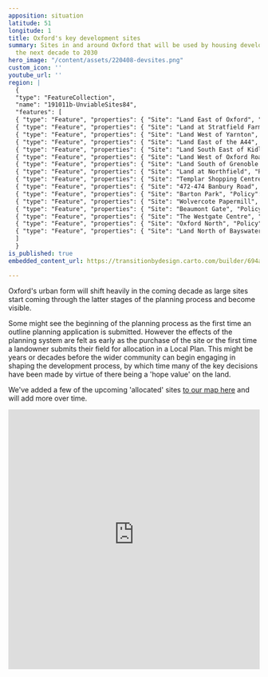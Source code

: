 ```yaml
---
apposition: situation
latitude: 51
longitude: 1
title: Oxford's key development sites
summary: Sites in and around Oxford that will be used by housing developers across
  the next decade to 2030
hero_image: "/content/assets/220408-devsites.png"
custom_icon: ''
youtube_url: ''
region: |
  {
  "type": "FeatureCollection",
  "name": "191011b-UnviableSites84",
  "features": [
  { "type": "Feature", "properties": { "Site": "Land East of Oxford", "Policy": "PR6a", "Homes": 650, "Use": "Built up", "Affordable": 325, "Density": 40, "id": "s01", "Area": 48.0, "Plan_Ref": null, "Aff_Deliv": 0, "Inter": 0, "Social": 0, "Story": null, "PlanURL": null, "Status": "Allocation Pending", "Contrib": null, "App_Date": null, "App_Sub": null, "Comp_date": null, "CIL": null, "Meet_Date": null, "Aff_Lost": null, "Soc_Lost": null, "Contr_Loss": null, "Tot_AffLos": null, "Contact": "https:\/\/unviable.weebly.com\/sign-up.html" }, "geometry": { "type": "MultiPolygon", "coordinates": [ [ [ [ -1.271259011814022, 51.794796878471956 ], [ -1.2712590118131, 51.795667704873452 ], [ -1.271785086994764, 51.797150941896604 ], [ -1.271994804287635, 51.797562512224026 ], [ -1.272240087028202, 51.798064568696645 ], [ -1.272256520186021, 51.798130144093861 ], [ -1.272301425620895, 51.798190824608866 ], [ -1.272396260245348, 51.798344261201684 ], [ -1.272408529223519, 51.798473989811121 ], [ -1.27245774747103, 51.798578501933576 ], [ -1.272572217526069, 51.798827546068999 ], [ -1.272664914616333, 51.799023857097019 ], [ -1.272849606865355, 51.799334025525106 ], [ -1.273005992433612, 51.799610032073844 ], [ -1.273177820225464, 51.799944936069274 ], [ -1.273296401405794, 51.800146171800776 ], [ -1.273424744212714, 51.80047190548909 ], [ -1.273532509073314, 51.800711969948331 ], [ -1.273186366258398, 51.800944746607357 ], [ -1.27282227667781, 51.801198552852753 ], [ -1.272670021034868, 51.801460544897736 ], [ -1.272597203118603, 51.80164475714281 ], [ -1.272444947475622, 51.801935401598868 ], [ -1.272299311643385, 51.802037740750002 ], [ -1.270674178188597, 51.801898862171626 ], [ -1.269866298193399, 51.800911928488041 ], [ -1.269285943584197, 51.800569351414573 ], [ -1.269015551096146, 51.800100342866656 ], [ -1.26906501313782, 51.799076663786543 ], [ -1.268273620489105, 51.798440421252394 ], [ -1.267610829145876, 51.797840876802468 ], [ -1.267544879758828, 51.797481962024641 ], [ -1.267254702454462, 51.797082258114344 ], [ -1.266516069315998, 51.796168635871844 ], [ -1.265236651199672, 51.796001408367935 ], [ -1.26499263846662, 51.795511958451314 ], [ -1.26470246116249, 51.794908296237708 ], [ -1.263967455047996, 51.793193939757664 ], [ -1.266133646979304, 51.792897270225097 ], [ -1.266520466965943, 51.793854261711147 ], [ -1.267711872528151, 51.793729853966312 ], [ -1.268098692514628, 51.79484951131429 ], [ -1.268686658895036, 51.795662920158897 ], [ -1.269785227660553, 51.795203585202927 ], [ -1.270311302843922, 51.795060042069686 ], [ -1.27093021482449, 51.794820802498791 ], [ -1.271259011814022, 51.794796878471956 ] ] ] ] } },
  { "type": "Feature", "properties": { "Site": "Land at Stratfield Farm", "Policy": "PR7b", "Homes": 100, "Use": "Built up", "Affordable": 50, "Density": 25, "id": "s02", "Area": 10.5, "Plan_Ref": null, "Aff_Deliv": 0, "Inter": 0, "Social": 0, "Story": null, "PlanURL": null, "Status": "Allocation Pending", "Contrib": null, "App_Date": null, "App_Sub": null, "Comp_date": null, "CIL": null, "Meet_Date": null, "Aff_Lost": null, "Soc_Lost": null, "Contr_Loss": null, "Tot_AffLos": null, "Contact": "https:\/\/unviable.weebly.com\/sign-up.html" }, "geometry": { "type": "MultiPolygon", "coordinates": [ [ [ [ -1.282505035815594, 51.808946872625903 ], [ -1.282381949917763, 51.808926709961064 ], [ -1.282360416926302, 51.808960106615416 ], [ -1.282351345828999, 51.80897416738901 ], [ -1.28200316688556, 51.808936312031761 ], [ -1.281946672917488, 51.808927065978558 ], [ -1.281927876419445, 51.808924226928426 ], [ -1.281884401602338, 51.808919016419679 ], [ -1.28158437099298, 51.808882577615655 ], [ -1.281560787742203, 51.808877929026494 ], [ -1.281462786824579, 51.808856488996724 ], [ -1.28140491290421, 51.808846470006024 ], [ -1.281364786111712, 51.808825005767908 ], [ -1.28131849804711, 51.808789657499936 ], [ -1.281285252189359, 51.808764189251406 ], [ -1.281249882464249, 51.808717219159924 ], [ -1.281226374394114, 51.808685957147553 ], [ -1.281192070943574, 51.808640351216894 ], [ -1.281185678888459, 51.808631860475494 ], [ -1.281184260020521, 51.808629873751983 ], [ -1.281177727225277, 51.808621112415572 ], [ -1.281063335263146, 51.808590652670084 ], [ -1.281050048105158, 51.808587064917688 ], [ -1.281035296332958, 51.808584367328208 ], [ -1.280890663609876, 51.808558397993146 ], [ -1.280835683166509, 51.808549790036579 ], [ -1.28083481440703, 51.80854969481409 ], [ -1.280713915586202, 51.808527107164892 ], [ -1.28071290322641, 51.808526921152037 ], [ -1.280665082333617, 51.808515030163491 ], [ -1.280650308789211, 51.80853193310864 ], [ -1.280592888642599, 51.808521691712087 ], [ -1.280592309947239, 51.808521598261734 ], [ -1.280500614161781, 51.808495952158694 ], [ -1.2804079075548, 51.808470030066132 ], [ -1.280402709324137, 51.808468559684428 ], [ -1.280078614295229, 51.808399682587407 ], [ -1.280023302616045, 51.808393679657698 ], [ -1.279488575477534, 51.808335649702606 ], [ -1.279491122377795, 51.808321459276677 ], [ -1.279379188377243, 51.808309804455249 ], [ -1.279384049788323, 51.808286906788723 ], [ -1.279384613864764, 51.808278818204421 ], [ -1.278750738777606, 51.808162454288336 ], [ -1.278824661198437, 51.808011046861616 ], [ -1.278844160475606, 51.807970706196151 ], [ -1.278878291748751, 51.807922363180502 ], [ -1.278936201263853, 51.8078382012798 ], [ -1.278958457550571, 51.807806868649543 ], [ -1.278970361016424, 51.807788060180215 ], [ -1.278977899260996, 51.807770124070586 ], [ -1.279009834333577, 51.807768521567091 ], [ -1.279003666704305, 51.807755086944148 ], [ -1.278993720951431, 51.807732997655222 ], [ -1.278921563574879, 51.80757377156467 ], [ -1.278862672183556, 51.807437644107672 ], [ -1.279272521722098, 51.807403741612312 ], [ -1.279411505456836, 51.807392544875121 ], [ -1.279509773865204, 51.807387841984692 ], [ -1.279555914215909, 51.807386775891487 ], [ -1.279654141053205, 51.807384680061283 ], [ -1.279752324910798, 51.807385281232655 ], [ -1.279785371210026, 51.807386742315877 ], [ -1.279908630575499, 51.807388395987381 ], [ -1.280047771428637, 51.807394642303407 ], [ -1.280231828034959, 51.807403860623502 ], [ -1.280398538606959, 51.807409376088444 ], [ -1.280537708214476, 51.80741382376911 ], [ -1.282237415454519, 51.807489482368375 ], [ -1.282065615889653, 51.807977826486486 ], [ -1.282794026860556, 51.808075373202612 ], [ -1.282576393881431, 51.808572841926321 ], [ -1.285435299826994, 51.808933707195706 ], [ -1.284692414972069, 51.809294394216792 ], [ -1.284613431124253, 51.80929013765455 ], [ -1.284558929598018, 51.809287828161757 ], [ -1.284530852744497, 51.809283881124855 ], [ -1.284453306588749, 51.809271271427903 ], [ -1.284314960062484, 51.809251098889419 ], [ -1.284278767044868, 51.809246742770362 ], [ -1.28422664449957, 51.809240761224778 ], [ -1.284181047071614, 51.809234909271261 ], [ -1.284157470607503, 51.809230719794165 ], [ -1.284058663049837, 51.809214294088036 ], [ -1.283983140501369, 51.809202145953002 ], [ -1.283769136903728, 51.809169194387856 ], [ -1.283244364865572, 51.8090679048072 ], [ -1.283142209014835, 51.809061438107655 ], [ -1.283017447959912, 51.809053574789566 ], [ -1.282920417701246, 51.809025740193114 ], [ -1.282812472535137, 51.80900934765031 ], [ -1.282704730492528, 51.808998440849784 ], [ -1.282603664305374, 51.808987304926468 ], [ -1.282485080564395, 51.80897408402123 ], [ -1.282505035815594, 51.808946872625903 ] ] ] ] } },
  { "type": "Feature", "properties": { "Site": "Land West of Yarnton", "Policy": "PR9", "Homes": 530, "Use": "Built up", "Affordable": 265, "Density": 35, "id": "s03", "Area": 99.0, "Plan_Ref": null, "Aff_Deliv": 0, "Inter": 0, "Social": 0, "Story": null, "PlanURL": null, "Status": "Allocation Pending", "Contrib": null, "App_Date": null, "App_Sub": null, "Comp_date": null, "CIL": null, "Meet_Date": null, "Aff_Lost": null, "Soc_Lost": null, "Contr_Loss": null, "Tot_AffLos": null, "Contact": "https:\/\/unviable.weebly.com\/sign-up.html" }, "geometry": { "type": "MultiPolygon", "coordinates": [ [ [ [ -1.314130949554368, 51.811777911068532 ], [ -1.313644349309525, 51.810646595843245 ], [ -1.314637583616738, 51.810559508748298 ], [ -1.314855344074326, 51.811020366721017 ], [ -1.315181984760573, 51.811826425328896 ], [ -1.316125613412304, 51.811726316050311 ], [ -1.316298705057909, 51.812264832309033 ], [ -1.316399209884345, 51.812596223731447 ], [ -1.316577885131379, 51.813176152857118 ], [ -1.316734225972801, 51.8134384992957 ], [ -1.317169746888411, 51.813928668812132 ], [ -1.31769460542765, 51.814619039369944 ], [ -1.318174795155211, 51.81509538888843 ], [ -1.317627602209136, 51.81524726738634 ], [ -1.31830880159017, 51.815827162397191 ], [ -1.318833660129785, 51.816144720788493 ], [ -1.319849875600391, 51.816517503870536 ], [ -1.320620412605569, 51.816807444135542 ], [ -1.321136895743052, 51.817038704676143 ], [ -1.321631044474503, 51.817359706145943 ], [ -1.321089435129761, 51.817635834612815 ], [ -1.319883377207486, 51.818270923665033 ], [ -1.319179843419496, 51.818609173963345 ], [ -1.318386972007744, 51.818906003765811 ], [ -1.318151480297034, 51.818949767039179 ], [ -1.318012769487336, 51.818643175025478 ], [ -1.317884682095079, 51.818382589055759 ], [ -1.317824082328388, 51.818264453997372 ], [ -1.317761427554706, 51.818147925390278 ], [ -1.317715423623151, 51.818062422771625 ], [ -1.31761392398537, 51.817866726745599 ], [ -1.317535894120269, 51.817730867827315 ], [ -1.317455778413644, 51.817589062610594 ], [ -1.317283737182823, 51.817319049979432 ], [ -1.317120612323034, 51.817073544692292 ], [ -1.316947172011735, 51.816838768626972 ], [ -1.316802659477957, 51.816648216793915 ], [ -1.31663482451327, 51.816436310253884 ], [ -1.316450637707818, 51.816221790945477 ], [ -1.316260758228392, 51.816019286363563 ], [ -1.316068033746491, 51.815813168474946 ], [ -1.315944460675904, 51.815685926907136 ], [ -1.315891960766899, 51.815637986652249 ], [ -1.315765978574806, 51.815517582121949 ], [ -1.315583223887838, 51.815352700760741 ], [ -1.31544614702142, 51.815236996633821 ], [ -1.315285542189064, 51.815103982359339 ], [ -1.315052813705197, 51.81492487305011 ], [ -1.314996205840361, 51.814879138268964 ], [ -1.314558662743878, 51.8145459860743 ], [ -1.314280607577186, 51.814342964446681 ], [ -1.314537955686722, 51.814189636857314 ], [ -1.314558508220515, 51.814173572566588 ], [ -1.314563009723098, 51.814163708549572 ], [ -1.314570412236935, 51.814153861433766 ], [ -1.31457490010051, 51.814144896449854 ], [ -1.314576582390416, 51.814129621329222 ], [ -1.314698702748276, 51.813824993944046 ], [ -1.314682703668273, 51.813827777910554 ], [ -1.31462166012839, 51.813835514327089 ], [ -1.314614380379338, 51.813837270143949 ], [ -1.314589667403292, 51.813840722623482 ], [ -1.314566432188956, 51.813842385481294 ], [ -1.314429867313506, 51.813855975570974 ], [ -1.314290374082707, 51.813871346660726 ], [ -1.314185801845236, 51.813879728251656 ], [ -1.314069489143129, 51.81389703243056 ], [ -1.314061045398397, 51.813879900051525 ], [ -1.314031158038771, 51.813841963042279 ], [ -1.314012615428846, 51.813821175323696 ], [ -1.313989871858356, 51.813800003461196 ], [ -1.313977739153379, 51.813786985485798 ], [ -1.313918410811314, 51.81371039472765 ], [ -1.3138608860394, 51.813629678536302 ], [ -1.313822927405556, 51.813569216569931 ], [ -1.313778999681642, 51.813500627755431 ], [ -1.313700668317695, 51.813357211840689 ], [ -1.313660323516946, 51.813253308730246 ], [ -1.313622862154092, 51.813112378960888 ], [ -1.313598580771768, 51.813001466544932 ], [ -1.313592340058523, 51.812973018155169 ], [ -1.313570648324214, 51.812796665392618 ], [ -1.313563640515771, 51.812742318061701 ], [ -1.313551036860519, 51.812626618551654 ], [ -1.313534605484837, 51.812495521865316 ], [ -1.31351024923053, 51.812380023503366 ], [ -1.313489121387869, 51.812319389888202 ], [ -1.313483954097903, 51.812306232680136 ], [ -1.313475125661736, 51.812266710085545 ], [ -1.313459959824308, 51.812233767982207 ], [ -1.31342788688589, 51.812164106322214 ], [ -1.313419996012033, 51.812162181124776 ], [ -1.313371480997481, 51.812051936415493 ], [ -1.313373957669257, 51.812051231579495 ], [ -1.313257345632943, 51.811811656496431 ], [ -1.31349708293124, 51.811776102115886 ], [ -1.313521358363467, 51.811772737225262 ], [ -1.313571622426498, 51.811767815651869 ], [ -1.31362908538397, 51.811766442599229 ], [ -1.313719633150697, 51.811764273495541 ], [ -1.31385764309271, 51.811769753872063 ], [ -1.314130949554368, 51.811777911068532 ] ] ] ] } },
  { "type": "Feature", "properties": { "Site": "Land East of the A44", "Policy": "PR8", "Homes": 1950, "Use": "Built up", "Affordable": 975, "Density": 45, "id": "s04", "Area": 190.0, "Plan_Ref": null, "Aff_Deliv": 0, "Inter": 0, "Social": 0, "Story": null, "PlanURL": null, "Status": "Allocation Pending", "Contrib": null, "App_Date": null, "App_Sub": null, "Comp_date": null, "CIL": null, "Meet_Date": null, "Aff_Lost": null, "Soc_Lost": null, "Contr_Loss": null, "Tot_AffLos": null, "Contact": "https:\/\/unviable.weebly.com\/sign-up.html" }, "geometry": { "type": "MultiPolygon", "coordinates": [ [ [ [ -1.314950471541852, 51.817349565146557 ], [ -1.314809809460509, 51.817374646132947 ], [ -1.3146560657088, 51.817400112631312 ], [ -1.314507121077632, 51.817424797689306 ], [ -1.314417457145677, 51.817427251297588 ], [ -1.313746063921705, 51.817435241297858 ], [ -1.313541037178527, 51.81743768662556 ], [ -1.313540703537807, 51.817437684678843 ], [ -1.313535400585915, 51.817420049113466 ], [ -1.313529335665398, 51.817420103637701 ], [ -1.312907951862354, 51.817421250671373 ], [ -1.312618496453587, 51.817424361150294 ], [ -1.31232294515728, 51.817426698014089 ], [ -1.312255116236339, 51.817429052819314 ], [ -1.312243480095565, 51.817411973587575 ], [ -1.312260605604412, 51.817440126010951 ], [ -1.312308259954822, 51.817530855296837 ], [ -1.312337303993671, 51.817586140662705 ], [ -1.312406723779719, 51.817733821035731 ], [ -1.312384532823442, 51.817685786624637 ], [ -1.313343461122637, 51.817657265812166 ], [ -1.313729337617406, 51.817647271360393 ], [ -1.314241924148494, 51.817641925401148 ], [ -1.314530062229115, 51.817639666396751 ], [ -1.314822145802769, 51.817616390431454 ], [ -1.315486530078569, 51.817550261846733 ], [ -1.315652685322631, 51.817529083295092 ], [ -1.315748697603676, 51.817514572603372 ], [ -1.31586907457868, 51.817495779879138 ], [ -1.316149917721112, 51.817453994460564 ], [ -1.316414995463602, 51.81741477814591 ], [ -1.316575515912339, 51.817389132928177 ], [ -1.31660029232076, 51.817424773807424 ], [ -1.31673204606245, 51.81762451262265 ], [ -1.31684722378341, 51.817807611365446 ], [ -1.316882814618815, 51.817871654997226 ], [ -1.316939175359714, 51.817972502987409 ], [ -1.317035384396846, 51.818143713031894 ], [ -1.317084690980685, 51.818231392957827 ], [ -1.317184711312331, 51.818428879071128 ], [ -1.317317106001478, 51.818692188139444 ], [ -1.31748969754822, 51.819079807711596 ], [ -1.317556749788327, 51.819251027968839 ], [ -1.317632112884652, 51.819448370633864 ], [ -1.317685584635297, 51.819587054094697 ], [ -1.317712848055054, 51.819655095161195 ], [ -1.317735741619511, 51.819724377281403 ], [ -1.313227778487211, 51.820140920371564 ], [ -1.309153934287344, 51.820548484246942 ], [ -1.305598151199702, 51.820825043348371 ], [ -1.302890104476889, 51.821436378496045 ], [ -1.302348495132836, 51.821087045141724 ], [ -1.301642048162252, 51.820694041880351 ], [ -1.300888504726996, 51.820242811685965 ], [ -1.299875930735895, 51.819616904257138 ], [ -1.298109813309222, 51.818845424997605 ], [ -1.297927314509173, 51.818110323979397 ], [ -1.297821347464125, 51.817542613995542 ], [ -1.297774251000118, 51.816851162687449 ], [ -1.297680058071272, 51.816268879671888 ], [ -1.297680058072077, 51.815519179209069 ], [ -1.297615220323801, 51.814772942039134 ], [ -1.297615220323801, 51.814772942039134 ], [ -1.297898446724717, 51.814719954009604 ], [ -1.297886599976, 51.81462425649957 ], [ -1.297845954782085, 51.814625991976051 ], [ -1.297699923839031, 51.814632133423267 ], [ -1.297704354179722, 51.814496393697233 ], [ -1.297710510236141, 51.814286936941016 ], [ -1.2977244076581, 51.814046057404916 ], [ -1.297732612392482, 51.813891458804868 ], [ -1.297737999904527, 51.8137314487007 ], [ -1.297743234860345, 51.813534574012408 ], [ -1.297743421978053, 51.813530933718098 ], [ -1.297747960871277, 51.813445140390897 ], [ -1.297777531423684, 51.812961054135179 ], [ -1.297802455757414, 51.812468548910132 ], [ -1.298232706327316, 51.812455729776815 ], [ -1.298493875619683, 51.812044726948038 ], [ -1.298778787574651, 51.811912618099896 ], [ -1.299087442192456, 51.811861242332114 ], [ -1.299099313524123, 51.811648399241811 ], [ -1.298909372221085, 51.811472252475902 ], [ -1.298363290974446, 51.811376839356896 ], [ -1.297872651112861, 51.811329460057578 ], [ -1.297906241426914, 51.810745146350456 ], [ -1.297930289933426, 51.810326842059851 ], [ -1.297984889229349, 51.809519763134794 ], [ -1.298013072178873, 51.809040613360835 ], [ -1.298026264351496, 51.808816902463555 ], [ -1.298038451087358, 51.808583205384984 ], [ -1.298107207266615, 51.808601597919925 ], [ -1.298407512784622, 51.80868179205256 ], [ -1.298748813458008, 51.80877481739271 ], [ -1.299129754286462, 51.808874551529932 ], [ -1.29937114338545, 51.808938028289369 ], [ -1.299634604749437, 51.808999927638979 ], [ -1.299639086864015, 51.809000853436757 ], [ -1.299848619822713, 51.809051551956038 ], [ -1.299910035033172, 51.809066393195643 ], [ -1.300036449662151, 51.809098794247411 ], [ -1.300265843766873, 51.809159590360707 ], [ -1.300396088573967, 51.809197588315193 ], [ -1.300416309897277, 51.809203103253004 ], [ -1.300663345018417, 51.80926751003738 ], [ -1.301002869452571, 51.809354044623099 ], [ -1.301342409090313, 51.80943967920016 ], [ -1.301747427480033, 51.809540177189412 ], [ -1.301748971833618, 51.809505930100478 ], [ -1.301749055157207, 51.809500535909173 ], [ -1.301752261382235, 51.809480774424117 ], [ -1.301754031139432, 51.809460105298868 ], [ -1.301750180023054, 51.809427714325835 ], [ -1.301748840769849, 51.809420513462349 ], [ -1.301746384461019, 51.809391727224799 ], [ -1.301746467784557, 51.809386333033409 ], [ -1.301748181991433, 51.809369260035425 ], [ -1.301748445848376, 51.809352178429236 ], [ -1.3017373846689, 51.809317047317734 ], [ -1.301726406831994, 51.809276522013491 ], [ -1.301708427273013, 51.809219771089808 ], [ -1.3017014949769, 51.809199050311499 ], [ -1.301686124507751, 51.809161196272107 ], [ -1.301670642955005, 51.809130534485973 ], [ -1.301649457284529, 51.80909354503644 ], [ -1.301636834790144, 51.809065597560384 ], [ -1.301635582264073, 51.809062173490403 ], [ -1.301625718207643, 51.809034062565047 ], [ -1.301621825548002, 51.809004368681691 ], [ -1.301619438788083, 51.808971087280234 ], [ -1.30161561558578, 51.808936898236531 ], [ -1.301614234698911, 51.808932394466964 ], [ -1.301605921603506, 51.808907169912594 ], [ -1.301603229282956, 51.80889366721329 ], [ -1.301615498655048, 51.808850582559053 ], [ -1.301652126074211, 51.808733016001838 ], [ -1.301713998122358, 51.808671344373266 ], [ -1.301787403169027, 51.808614236733355 ], [ -1.301819853861238, 51.808588624740402 ], [ -1.301831892313109, 51.808579255483387 ], [ -1.301836443857213, 51.808575686037393 ], [ -1.301883229838401, 51.808542246893332 ], [ -1.301915314001045, 51.808521577828401 ], [ -1.301961726508444, 51.808493531123666 ], [ -1.302010285287299, 51.808467385275016 ], [ -1.302053839356362, 51.808445975021371 ], [ -1.302083774945514, 51.808432935636247 ], [ -1.302113671654927, 51.808422413533442 ], [ -1.302145149821977, 51.808412799918614 ], [ -1.302177627932494, 51.808404181252818 ], [ -1.302233065462419, 51.8083928215922 ], [ -1.302264648373785, 51.808385815998697 ], [ -1.302318834687901, 51.808370942330363 ], [ -1.302372728128296, 51.808356246723228 ], [ -1.302386441575754, 51.808351113180365 ], [ -1.302396356449527, 51.808347755339838 ], [ -1.302447537242391, 51.808330256357912 ], [ -1.302475244454041, 51.808320620295284 ], [ -1.302493336569503, 51.808313714472973 ], [ -1.302511298906527, 51.808305818852446 ], [ -1.30255294359442, 51.808285925588194 ], [ -1.302593020640036, 51.808264224787088 ], [ -1.302616546835743, 51.808252945499191 ], [ -1.302731422045851, 51.808196532655408 ], [ -1.302756372136858, 51.8081869700965 ], [ -1.302776194823241, 51.808180703867563 ], [ -1.302813559055021, 51.808203223345103 ], [ -1.302933117360824, 51.808275771071123 ], [ -1.303030959234943, 51.808336321706797 ], [ -1.303451314213028, 51.808598925132429 ], [ -1.303875039966472, 51.808869009627337 ], [ -1.304041714613343, 51.808971595683957 ], [ -1.304218637617636, 51.809077478924799 ], [ -1.304477196784701, 51.809232216913813 ], [ -1.304776296875135, 51.8094012200946 ], [ -1.305109972815823, 51.809585711680732 ], [ -1.305173201214695, 51.809624297488099 ], [ -1.305176077057022, 51.809625932878681 ], [ -1.30560365302116, 51.809863845508964 ], [ -1.305642482850273, 51.809885563522876 ], [ -1.305795911536888, 51.809972783938235 ], [ -1.305749375433804, 51.809980601351747 ], [ -1.305552670790607, 51.81001945095511 ], [ -1.305744306833647, 51.810121732346396 ], [ -1.30637733644782, 51.810431794482383 ], [ -1.306762221194824, 51.810616852961346 ], [ -1.306820914122821, 51.810604242570882 ], [ -1.307011953158546, 51.810563208591098 ], [ -1.307021628038447, 51.810566052833778 ], [ -1.30704038662018, 51.810572457125737 ], [ -1.307044710223494, 51.810574280820617 ], [ -1.307868114589321, 51.810959704886805 ], [ -1.307779528173985, 51.811041317728346 ], [ -1.308135992557399, 51.81153535570958 ], [ -1.308159713553966, 51.811568231938416 ], [ -1.308461470217144, 51.811986457559179 ], [ -1.307914575034027, 51.812111697945404 ], [ -1.307663609111555, 51.81215260552441 ], [ -1.307414664225714, 51.812193173812069 ], [ -1.307349394059591, 51.812195648729869 ], [ -1.307287954191962, 51.812199018304881 ], [ -1.306982058695255, 51.812227319096046 ], [ -1.306293853839249, 51.812482162872456 ], [ -1.306360046166277, 51.812548179463349 ], [ -1.306411708574064, 51.812599706555055 ], [ -1.306463014003338, 51.812650871873458 ], [ -1.306521263111099, 51.812708965309305 ], [ -1.306613530609904, 51.812800975977289 ], [ -1.306668365490072, 51.812855659556867 ], [ -1.306441604757636, 51.812889001777336 ], [ -1.305397364719393, 51.81302777821103 ], [ -1.305552374334773, 51.813324321850182 ], [ -1.305682311750963, 51.813581695773998 ], [ -1.305902996352021, 51.814013223771099 ], [ -1.305908631288432, 51.814024136288346 ], [ -1.30604111311939, 51.814276669575342 ], [ -1.306042809555528, 51.814279556744751 ], [ -1.306171137043733, 51.814500416576195 ], [ -1.306182980473922, 51.814522694521635 ], [ -1.306313540795849, 51.814768292969312 ], [ -1.306332461744858, 51.814802031367861 ], [ -1.306496489216728, 51.815097817613847 ], [ -1.306535520824396, 51.815181891089019 ], [ -1.306561968180344, 51.815179393497871 ], [ -1.306670855012426, 51.815173741444767 ], [ -1.307372936506041, 51.815129144902585 ], [ -1.307877697148944, 51.815086440499734 ], [ -1.308050627352637, 51.815066778103294 ], [ -1.308123222868214, 51.815062709481715 ], [ -1.308256740789549, 51.815058999036175 ], [ -1.308278498796432, 51.815059126964684 ], [ -1.308332739129691, 51.815060075237973 ], [ -1.308534193404626, 51.815081849116346 ], [ -1.308615234189231, 51.815104173841966 ], [ -1.308627935627259, 51.815110281532377 ], [ -1.308597153484888, 51.815108320391992 ], [ -1.308736380587569, 51.815357320716899 ], [ -1.308807250086049, 51.815483208329496 ], [ -1.3091267358989, 51.816085602465314 ], [ -1.310118058247282, 51.816018888133058 ], [ -1.310057831379225, 51.815908267744554 ], [ -1.309969073796484, 51.815754628265232 ], [ -1.309780133665325, 51.815426152906198 ], [ -1.309760429683751, 51.815396006930563 ], [ -1.309966838555966, 51.815359454979387 ], [ -1.310347964902931, 51.815290659789461 ], [ -1.310336007567308, 51.815218660651553 ], [ -1.310601625625984, 51.815190097118716 ], [ -1.310952407987668, 51.815151332359449 ], [ -1.310711135301459, 51.814848716152376 ], [ -1.310606572014681, 51.814704155476839 ], [ -1.310715758621503, 51.8146872984887 ], [ -1.310879589148941, 51.814662013113313 ], [ -1.31090520258569, 51.814658539713058 ], [ -1.310905667026824, 51.814658524451026 ], [ -1.311266023992089, 51.81514300873976 ], [ -1.31127155110488, 51.815142052071529 ], [ -1.312307755482826, 51.81497089832925 ], [ -1.31232731182832, 51.815001312747818 ], [ -1.312441274991875, 51.815243570475637 ], [ -1.312502360482814, 51.815385807473447 ], [ -1.313952270848655, 51.814881866742944 ], [ -1.314072655371893, 51.814978773760721 ], [ -1.314160274001792, 51.814940622709628 ], [ -1.31439194359718, 51.815112804452333 ], [ -1.314503574108145, 51.815203546039648 ], [ -1.314833386737971, 51.815466479711326 ], [ -1.314221698391425, 51.815691829930138 ], [ -1.314355622821123, 51.815852652569809 ], [ -1.314950471541852, 51.817349565146557 ] ] ] ] } },
  { "type": "Feature", "properties": { "Site": "Land South East of Kidlington", "Policy": "PR7a", "Homes": 230, "Use": "Built up", "Affordable": 115, "Density": 35, "id": "s05", "Area": 32.0, "Plan_Ref": null, "Aff_Deliv": 0, "Inter": 0, "Social": 0, "Story": null, "PlanURL": null, "Status": "Allocation Pending", "Contrib": null, "App_Date": null, "App_Sub": null, "Comp_date": null, "CIL": null, "Meet_Date": null, "Aff_Lost": null, "Soc_Lost": null, "Contr_Loss": null, "Tot_AffLos": null, "Contact": "https:\/\/unviable.weebly.com\/sign-up.html" }, "geometry": { "type": "MultiPolygon", "coordinates": [ [ [ [ -1.271213071596879, 51.812831141272433 ], [ -1.270786802150988, 51.811361862891893 ], [ -1.27203108682533, 51.811343479163753 ], [ -1.273145631473304, 51.811274164341704 ], [ -1.273620467063064, 51.81114368909342 ], [ -1.275330075643307, 51.810944964611636 ], [ -1.275298161583484, 51.811035578664203 ], [ -1.275259984521645, 51.811154925812552 ], [ -1.275218906451222, 51.811274255074096 ], [ -1.275177784910172, 51.811396281397158 ], [ -1.2750621757012, 51.811730939026802 ], [ -1.27500824885936, 51.811882557175124 ], [ -1.27496348652334, 51.812014451243385 ], [ -1.274854036442468, 51.812326668721504 ], [ -1.274807910755325, 51.812453069717044 ], [ -1.274806402616392, 51.812456656880755 ], [ -1.274760432458505, 51.812573348371465 ], [ -1.274718961332057, 51.812689887756065 ], [ -1.274707106345584, 51.812726273785032 ], [ -1.273176838873236, 51.812818843141869 ], [ -1.273092259402348, 51.812840196039211 ], [ -1.273056263185575, 51.812879408807468 ], [ -1.27294149030563, 51.813673948839501 ], [ -1.272937261650889, 51.813703260828355 ], [ -1.272796249656685, 51.813714788068175 ], [ -1.273727321846897, 51.813638720176769 ], [ -1.273836324322347, 51.813625906318421 ], [ -1.274012279721316, 51.81359911970452 ], [ -1.274092286946529, 51.813585227561369 ], [ -1.274134480692932, 51.813577395867576 ], [ -1.274182490763857, 51.813568700927846 ], [ -1.274256782602457, 51.813549378721817 ], [ -1.274275725388844, 51.813544100886901 ], [ -1.274301920542532, 51.813538867785574 ], [ -1.274309201784792, 51.813537114470002 ], [ -1.274338283444189, 51.813532798280804 ], [ -1.274394981839064, 51.813525055960604 ], [ -1.274445849454891, 51.813519075882859 ], [ -1.274347678360458, 51.813851142915738 ], [ -1.274300651246743, 51.813970255296098 ], [ -1.274249673426877, 51.814136636726346 ], [ -1.274178501418093, 51.814322943804854 ], [ -1.274088607689602, 51.814536828055232 ], [ -1.2739986959531, 51.814733718850526 ], [ -1.273900067922487, 51.814940356127842 ], [ -1.273825660634542, 51.815093106026396 ], [ -1.273714207678769, 51.81531234149405 ], [ -1.273631033077084, 51.815464434731233 ], [ -1.273196319867858, 51.81556832201845 ], [ -1.27304022962041, 51.815587057220462 ], [ -1.273031436067324, 51.815588108794593 ], [ -1.272858699887772, 51.815607244400098 ], [ -1.272850794049331, 51.8156081216244 ], [ -1.272673786907546, 51.815627617180141 ], [ -1.272490095546844, 51.815647790427555 ], [ -1.272402319283837, 51.815657407598387 ], [ -1.272310028932414, 51.815668075720282 ], [ -1.27212806486964, 51.815689068289991 ], [ -1.272126902987519, 51.815689151013039 ], [ -1.271743925876077, 51.815733894557688 ], [ -1.27157102444414, 51.815755113197163 ], [ -1.271570951772003, 51.815755121738363 ], [ -1.271511285340697, 51.815763194978061 ], [ -1.271461621537745, 51.815769909528548 ], [ -1.271360666968352, 51.815784371463408 ], [ -1.271358419575694, 51.815778899917774 ], [ -1.271348705152782, 51.815755184042423 ], [ -1.271243468754566, 51.815498104675321 ], [ -1.271243243466363, 51.815495882466209 ], [ -1.271221845957837, 51.815419415071503 ], [ -1.271193200601769, 51.815318320973134 ], [ -1.271141766066198, 51.81531342583714 ], [ -1.271072798353028, 51.815160688485257 ], [ -1.270902215965077, 51.814764020894444 ], [ -1.270902702611267, 51.814763529397183 ], [ -1.270865256844825, 51.814686467954644 ], [ -1.270929833518487, 51.814670684094203 ], [ -1.270964311095188, 51.814663767770057 ], [ -1.27103156346625, 51.814650275195646 ], [ -1.270987589305116, 51.814539960032377 ], [ -1.270949443802125, 51.814444228650828 ], [ -1.27093298046384, 51.814385684152846 ], [ -1.270917503564499, 51.814355917444907 ], [ -1.270899111184796, 51.814327031781161 ], [ -1.27085562660424, 51.814198998038329 ], [ -1.270787782796685, 51.813989353467576 ], [ -1.270787174753713, 51.813987479539406 ], [ -1.270764157347846, 51.813916198882808 ], [ -1.270907436260775, 51.813900902851969 ], [ -1.270910490980858, 51.813900382314159 ], [ -1.27076174145525, 51.813436595913117 ], [ -1.271217946175681, 51.813437444822711 ], [ -1.271221592082672, 51.813373270588642 ], [ -1.271222043088715, 51.813363293204496 ], [ -1.271213071596879, 51.812831141272433 ] ] ] ] } },
  { "type": "Feature", "properties": { "Site": "Land West of Oxford Road", "Policy": "PR6b", "Homes": 530, "Use": "Built up", "Affordable": 265, "Density": 25, "id": "s06", "Area": 32.0, "Plan_Ref": null, "Aff_Deliv": 0, "Inter": 0, "Social": 0, "Story": null, "PlanURL": null, "Status": "Allocation Pending", "Contrib": null, "App_Date": null, "App_Sub": null, "Comp_date": null, "CIL": null, "Meet_Date": null, "Aff_Lost": null, "Soc_Lost": null, "Contr_Loss": null, "Tot_AffLos": null, "Contact": "https:\/\/unviable.weebly.com\/sign-up.html" }, "geometry": { "type": "MultiPolygon", "coordinates": [ [ [ [ -1.280040128384138, 51.795077957220727 ], [ -1.280031588701636, 51.795113420092207 ], [ -1.279940927950741, 51.795115562496498 ], [ -1.279903226328067, 51.795273171771335 ], [ -1.279861019446725, 51.795444150298373 ], [ -1.279861718380588, 51.795446699079825 ], [ -1.279864445200897, 51.795456669003919 ], [ -1.279844376843013, 51.795533150945531 ], [ -1.279822857083502, 51.795609713908462 ], [ -1.279721546147312, 51.795952736255323 ], [ -1.279712316883508, 51.795985947083473 ], [ -1.279655634291441, 51.796176212856274 ], [ -1.279606687755064, 51.796335955986351 ], [ -1.27951653028097, 51.79662491956902 ], [ -1.279461439218981, 51.796806203807165 ], [ -1.279443352373119, 51.796849250642275 ], [ -1.279389134603615, 51.796975694039858 ], [ -1.279287933580012, 51.797229524197149 ], [ -1.279214106017456, 51.797403500567938 ], [ -1.279155193106222, 51.797551493890481 ], [ -1.279078235242656, 51.797739836860281 ], [ -1.279096726541251, 51.797762428115206 ], [ -1.279061654950818, 51.797779296396378 ], [ -1.279045897079411, 51.797812646974101 ], [ -1.279017021090148, 51.797868395073948 ], [ -1.278941228398, 51.79801997119921 ], [ -1.278900547508373, 51.798097585362747 ], [ -1.27878385012817, 51.798322548307716 ], [ -1.27864168420968, 51.798598604620516 ], [ -1.278381522925888, 51.799089725030321 ], [ -1.27823523163122, 51.799351369649152 ], [ -1.278023285675758, 51.799728597211868 ], [ -1.27790206155221, 51.799927726802864 ], [ -1.277841600552394, 51.800026887874644 ], [ -1.277717958524202, 51.800232026508347 ], [ -1.277604839187025, 51.800413852592634 ], [ -1.277545386242698, 51.800504298264897 ], [ -1.277468072635322, 51.800623405938936 ], [ -1.277355023140711, 51.800800736620879 ], [ -1.277301584997016, 51.800877732365471 ], [ -1.277158986570958, 51.801089047746601 ], [ -1.277074406160891, 51.801209009617615 ], [ -1.276986824502679, 51.801335246796604 ], [ -1.276891718738964, 51.80147852087385 ], [ -1.276853182498366, 51.801530432746311 ], [ -1.276715361620534, 51.801714803446501 ], [ -1.2766351800032, 51.801813482976968 ], [ -1.276493085598785, 51.802011044146802 ], [ -1.276365671540923, 51.802179294337151 ], [ -1.276283793911247, 51.80228416709511 ], [ -1.276280978256105, 51.802287926062021 ], [ -1.276149600871432, 51.802431875483649 ], [ -1.276068036677716, 51.802527075523912 ], [ -1.276013028492475, 51.802527959784335 ], [ -1.275641357832661, 51.802152088786173 ], [ -1.275525974761062, 51.802035392185509 ], [ -1.275508578160533, 51.802017797224572 ], [ -1.275407694255598, 51.8019131120883 ], [ -1.275352419384746, 51.801857386009715 ], [ -1.275307276707787, 51.801811028182776 ], [ -1.274937881158051, 51.801431473534336 ], [ -1.274590352321048, 51.801073253709696 ], [ -1.274191180002077, 51.800730835352965 ], [ -1.273989373774625, 51.800508362286131 ], [ -1.273989294999155, 51.800507849303301 ], [ -1.273790579769802, 51.800287175211224 ], [ -1.273557105906244, 51.800029467278627 ], [ -1.273394168198651, 51.799859489863145 ], [ -1.273372620762588, 51.799841302492489 ], [ -1.273361902549897, 51.799824242971297 ], [ -1.273342035497058, 51.799797146733553 ], [ -1.273325082980006, 51.799769169379879 ], [ -1.273309580515086, 51.799741200981643 ], [ -1.273298312574434, 51.799720451678098 ], [ -1.273284374833311, 51.799694381088692 ], [ -1.27325606872518, 51.799641967508805 ], [ -1.273235462779881, 51.799597693549906 ], [ -1.273219774461006, 51.799563250347255 ], [ -1.273183861862452, 51.799487862264726 ], [ -1.273010842062461, 51.799118964251313 ], [ -1.272809843301666, 51.798695586308291 ], [ -1.272709780203138, 51.798497431606179 ], [ -1.272643154531831, 51.798363222266921 ], [ -1.272628354566615, 51.798366202964942 ], [ -1.271622622600826, 51.796318421316265 ], [ -1.271514313005215, 51.795428468526346 ], [ -1.273432940144468, 51.795093535508173 ], [ -1.276496554447343, 51.794682042966194 ], [ -1.277007156831155, 51.794605485799835 ], [ -1.277254721622604, 51.795208369966083 ], [ -1.277258571663763, 51.795220695808098 ], [ -1.277330925855827, 51.795208906984328 ], [ -1.277525649681267, 51.795177177467885 ], [ -1.277576517766315, 51.795169847393062 ], [ -1.277650619906043, 51.795160412185339 ], [ -1.277674593276538, 51.795157412492173 ], [ -1.277744345719935, 51.795147950514647 ], [ -1.277832293476495, 51.795134104618775 ], [ -1.277890439597295, 51.795125020856268 ], [ -1.27796238830296, 51.795114223556006 ], [ -1.27804231851254, 51.795103025641161 ], [ -1.278085197721021, 51.795096545430617 ], [ -1.278360589077391, 51.795058224541762 ], [ -1.27838528728925, 51.795055229150762 ], [ -1.278409282072921, 51.795050880763078 ], [ -1.278487833893613, 51.795035178502033 ], [ -1.278530016718017, 51.795026895622954 ], [ -1.278571467415882, 51.795019057797106 ], [ -1.278650665199977, 51.795008304535997 ], [ -1.278674645594816, 51.795004855123388 ], [ -1.278704432679056, 51.795000991754392 ], [ -1.278732726864282, 51.794999816576315 ], [ -1.278784936914605, 51.794999237589685 ], [ -1.278829179786666, 51.794998160174714 ], [ -1.278889364179161, 51.794997630032199 ], [ -1.278945931035068, 51.794996628124586 ], [ -1.278999555129751, 51.794998305504677 ], [ -1.279040869571529, 51.794999008295108 ], [ -1.279269907796613, 51.795003109245329 ], [ -1.279308300996035, 51.795005142718836 ], [ -1.279327702185994, 51.795006969910105 ], [ -1.279333638104026, 51.79500754574839 ], [ -1.279429983596838, 51.795012631577237 ], [ -1.279463316549535, 51.795013734883923 ], [ -1.279519108347521, 51.795015874864248 ], [ -1.279569107784506, 51.795017529782918 ], [ -1.279627074415403, 51.795019683032152 ], [ -1.279645183618912, 51.795020693052855 ], [ -1.279662553563043, 51.795022597661173 ], [ -1.279753099598985, 51.795027647709468 ], [ -1.279779908101776, 51.795028710976126 ], [ -1.279821926053192, 51.795030766475747 ], [ -1.279962303710054, 51.795038908713394 ], [ -1.279957046332615, 51.795059466321604 ], [ -1.280040128384138, 51.795077957220727 ] ] ] ] } },
  { "type": "Feature", "properties": { "Site": "Land South of Grenoble Road", "Policy": "STRAT11", "Homes": 3000, "Use": "Outline", "Affordable": 1500, "Density": 70, "id": "s07", "Area": 153.0, "Plan_Ref": null, "Aff_Deliv": 0, "Inter": 0, "Social": 0, "Story": null, "PlanURL": null, "Status": "Allocation Pending", "Contrib": null, "App_Date": null, "App_Sub": null, "Comp_date": null, "CIL": null, "Meet_Date": null, "Aff_Lost": null, "Soc_Lost": null, "Contr_Loss": null, "Tot_AffLos": null, "Contact": "https:\/\/unviable.weebly.com\/sign-up.html" }, "geometry": { "type": "MultiPolygon", "coordinates": [ [ [ [ -1.21777615285091, 51.704467487073678 ], [ -1.21786182239537, 51.704440941593411 ], [ -1.21914686556122, 51.706007098280111 ], [ -1.220903091220541, 51.709404675537279 ], [ -1.220988760764404, 51.710492908043634 ], [ -1.220988760764147, 51.710970660386081 ], [ -1.22120293462502, 51.711421866298345 ], [ -1.220260569635673, 51.712244641962734 ], [ -1.218504343975754, 51.709962066189249 ], [ -1.216491109681031, 51.710413282162641 ], [ -1.216619613997315, 51.711129910045557 ], [ -1.215334570830469, 51.711421866298352 ], [ -1.211736449963325, 51.712191560113482 ], [ -1.213492675623257, 51.714447483769504 ], [ -1.212721649723144, 51.714633260702769 ], [ -1.213149997445075, 51.715190586923867 ], [ -1.213878188572965, 51.715004812279943 ], [ -1.214392205839271, 51.715694828539142 ], [ -1.213921023344633, 51.716039832720725 ], [ -1.213107162672381, 51.716066371394916 ], [ -1.210579911111367, 51.715800983952249 ], [ -1.207538642283892, 51.715137508532045 ], [ -1.203983356190197, 51.713624748177601 ], [ -1.200385235324209, 51.712244641962748 ], [ -1.199442870335133, 51.712563131750152 ], [ -1.194516871528796, 51.713863608439659 ], [ -1.191946785198086, 51.708900363790946 ], [ -1.186935116847591, 51.709670100513911 ], [ -1.186549603898112, 51.708688020320942 ], [ -1.191475602704147, 51.707944810326183 ], [ -1.197729479449223, 51.706962692675788 ], [ -1.201884452355091, 51.706511442282086 ], [ -1.209808885216808, 51.705635472786078 ], [ -1.21777615285091, 51.704467487073678 ] ] ] ] } },
  { "type": "Feature", "properties": { "Site": "Land at Northfield", "Policy": "STRAT12", "Homes": 1800, "Use": "Outline", "Affordable": 900, "Density": 70, "id": "s09", "Area": 65.0, "Plan_Ref": null, "Aff_Deliv": 0, "Inter": 0, "Social": 0, "Story": null, "PlanURL": null, "Status": "Allocation Pending", "Contrib": null, "App_Date": null, "App_Sub": null, "Comp_date": null, "CIL": null, "Meet_Date": null, "Aff_Lost": null, "Soc_Lost": null, "Contr_Loss": null, "Tot_AffLos": null, "Contact": "https:\/\/unviable.weebly.com\/sign-up.html" }, "geometry": { "type": "MultiPolygon", "coordinates": [ [ [ [ -1.190233394299377, 51.72713164126661 ], [ -1.183508335058922, 51.729837841846148 ], [ -1.183336995970145, 51.729625596675433 ], [ -1.175926580373982, 51.732596938374662 ], [ -1.175969415147089, 51.730952112641852 ], [ -1.17284247677456, 51.731429648859724 ], [ -1.172671137685926, 51.730952112641859 ], [ -1.174170354714383, 51.729731719385384 ], [ -1.174084685170793, 51.728139852575218 ], [ -1.174041850398984, 51.727370430187676 ], [ -1.174213189488246, 51.726680592085337 ], [ -1.17618358901127, 51.725247817774694 ], [ -1.17793981467305, 51.724053804494517 ], [ -1.184579204368714, 51.721984106772709 ], [ -1.186292595257104, 51.722965898273316 ], [ -1.188948351134228, 51.724266075826854 ], [ -1.190233394299377, 51.72713164126661 ] ] ] ] } },
  { "type": "Feature", "properties": { "Site": "Templar Shopping Centre", "Policy": "SP10", "Homes": 222, "Use": "Built up", "Affordable": 51, "Density": null, "id": "s11", "Area": null, "Plan_Ref": "16\/03006\/FUL", "Aff_Deliv": null, "Inter": 22, "Social": 29, "Story": null, "PlanURL": "http:\/\/public.oxford.gov.uk\/online-applications\/applicationDetails.do?activeTab=documents&keyVal=OGZS3FMF0TQ00", "Status": "Planning Approved", "Contrib": null, "App_Date": null, "App_Sub": null, "Comp_date": null, "CIL": null, "Meet_Date": null, "Aff_Lost": 0, "Soc_Lost": 60, "Contr_Loss": null, "Tot_AffLos": 60, "Contact": "https:\/\/unviable.weebly.com\/sign-up.html" }, "geometry": { "type": "MultiPolygon", "coordinates": [ [ [ [ -1.219328356728347, 51.732060510445493 ], [ -1.218687394842059, 51.732136144675032 ], [ -1.21866531649939, 51.732096831983959 ], [ -1.218601841264151, 51.732101959728219 ], [ -1.218336901151849, 51.732119052204865 ], [ -1.217415130344332, 51.732438680327498 ], [ -1.216600991457538, 51.73255832663687 ], [ -1.216592712079043, 51.732532688168675 ], [ -1.216267056524326, 51.732580546630885 ], [ -1.216242218388824, 51.732530978936929 ], [ -1.215836528841844, 51.732595929697268 ], [ -1.215778573192353, 51.732459191145878 ], [ -1.214874051090156, 51.732603193921236 ], [ -1.214849212954658, 51.732547643943548 ], [ -1.214708463520008, 51.73253909778709 ], [ -1.214752620205833, 51.73171182219123 ], [ -1.214669826420869, 51.731475943317399 ], [ -1.214829894405389, 51.731455432052805 ], [ -1.214890609847749, 51.731530639977478 ], [ -1.215183147888419, 51.731503291655734 ], [ -1.215563999299924, 51.731342619931169 ], [ -1.216369858808215, 51.731209296151604 ], [ -1.216596161820588, 51.731599010709523 ], [ -1.218257557108063, 51.731636614568053 ], [ -1.218246517936668, 51.731728914815434 ], [ -1.218483860120588, 51.731742588910123 ], [ -1.219229004186437, 51.731687892506535 ], [ -1.219328356728347, 51.732060510445493 ] ] ] ] } },
  { "type": "Feature", "properties": { "Site": "472-474 Banbury Road", "Policy": "N\/A", "Homes": 9, "Use": "Built up", "Affordable": 0, "Density": null, "id": "s12", "Area": null, "Plan_Ref": "17\/02817\/FUL", "Aff_Deliv": null, "Inter": 0, "Social": 0, "Story": null, "PlanURL": "http:\/\/public.oxford.gov.uk\/online-applications\/applicationDetails.do?previousCaseType=Property&keyVal=OY9OZCMFMUB00&previousCaseNumber=MUWWN8MF06O00&previousCaseUprn=010091102529&activeTab=summary&previousKeyVal=MUWWN8MF06O01", "Status": "Planning Approved", "Contrib": null, "App_Date": null, "App_Sub": "2017\/10\/23", "Comp_date": null, "CIL": null, "Meet_Date": null, "Aff_Lost": 0, "Soc_Lost": 0, "Contr_Loss": null, "Tot_AffLos": 0, "Contact": "https:\/\/unviable.weebly.com\/sign-up.html" }, "geometry": { "type": "MultiPolygon", "coordinates": [ [ [ [ -1.270205827585441, 51.787764347859166 ], [ -1.270034720429573, 51.787787394272634 ], [ -1.27016857038206, 51.787934208185625 ], [ -1.270157531210693, 51.787973472290687 ], [ -1.270044379704351, 51.788069071707888 ], [ -1.269975384883435, 51.788081021620805 ], [ -1.269931228198052, 51.788082728750958 ], [ -1.269728383424578, 51.788082728750958 ], [ -1.269739422595986, 51.787963229483978 ], [ -1.269653869018061, 51.787959815214549 ], [ -1.269666288085959, 51.787705451415718 ], [ -1.270071977632902, 51.787715694280962 ], [ -1.270076117322155, 51.787720815712746 ], [ -1.27020720748188, 51.787725937143904 ], [ -1.270205827585441, 51.787764347859166 ] ] ] ] } },
  { "type": "Feature", "properties": { "Site": "Barton Park", "Policy": null, "Homes": 885, "Use": "Built up", "Affordable": 354, "Density": 28, "id": "s13", "Area": 32.0, "Plan_Ref": "13\/01383\/OUT", "Aff_Deliv": null, "Inter": 0, "Social": 354, "Story": null, "PlanURL": "http:\/\/public.oxford.gov.uk\/online-applications\/applicationDetails.do?activeTab=documents&keyVal=MNX302MF0NS00", "Status": "In Construction", "Contrib": null, "App_Date": "2013\/10\/18", "App_Sub": "2013\/05\/31", "Comp_date": null, "CIL": null, "Meet_Date": null, "Aff_Lost": 88, "Soc_Lost": 0, "Contr_Loss": null, "Tot_AffLos": 88, "Contact": "https:\/\/unviable.weebly.com\/sign-up.html" }, "geometry": { "type": "MultiPolygon", "coordinates": [ [ [ [ -1.205002245410494, 51.768882045928287 ], [ -1.205056881401536, 51.768650893679954 ], [ -1.205254113072707, 51.768659058682822 ], [ -1.205370434803805, 51.768381029460123 ], [ -1.205479966221302, 51.768167780227863 ], [ -1.205662458830012, 51.767884442980943 ], [ -1.205874627836672, 51.7676440134491 ], [ -1.205953922247031, 51.767502039146628 ], [ -1.206045485834045, 51.767321485734918 ], [ -1.204767232797173, 51.767223703695599 ], [ -1.204882254227959, 51.76700562107397 ], [ -1.204935307547007, 51.76682280328626 ], [ -1.204810701397118, 51.766277192845578 ], [ -1.205510576373943, 51.766377073953301 ], [ -1.206952240357514, 51.766756572084589 ], [ -1.207616561731871, 51.76694374528283 ], [ -1.208271742548242, 51.767173291274382 ], [ -1.208672243662045, 51.767338839245816 ], [ -1.209611885093264, 51.767705928507787 ], [ -1.210510790943283, 51.768054072601402 ], [ -1.211118611918474, 51.768276742872459 ], [ -1.21231640298264, 51.768739708586665 ], [ -1.212747097330908, 51.768898882255229 ], [ -1.21385319810481, 51.769324789271657 ], [ -1.214960792209329, 51.769781927552181 ], [ -1.216833098418355, 51.770536664450347 ], [ -1.218241176976457, 51.771099946248427 ], [ -1.219538700225963, 51.77162471706049 ], [ -1.220308837481867, 51.771961755963567 ], [ -1.220734409442649, 51.772168448778871 ], [ -1.220825023936303, 51.772220054323974 ], [ -1.220388303467247, 51.77224548993501 ], [ -1.219637243617399, 51.772310184980157 ], [ -1.219286264602149, 51.772334228507418 ], [ -1.218674525605615, 51.772380259237089 ], [ -1.218075485073436, 51.772440623544945 ], [ -1.217447382422963, 51.772495244936394 ], [ -1.217114758461751, 51.772573053046635 ], [ -1.216612749674847, 51.772695992379916 ], [ -1.216261874375341, 51.772747864269441 ], [ -1.215847438488006, 51.772767818132969 ], [ -1.215477766218489, 51.772755116454285 ], [ -1.215031023980387, 51.772711127653857 ], [ -1.214519000782133, 51.772642023238696 ], [ -1.213986941197078, 51.772536926267911 ], [ -1.213366703169443, 51.772419825715772 ], [ -1.212784596562985, 51.772323361981613 ], [ -1.212430604567808, 51.772284525137984 ], [ -1.212015223417623, 51.772266417784564 ], [ -1.211563545110351, 51.772257280625347 ], [ -1.211002494252073, 51.772224343149652 ], [ -1.210812511778321, 51.772192007611956 ], [ -1.210540684902048, 51.772155569179624 ], [ -1.210117634271878, 51.772023259298187 ], [ -1.209853557951395, 51.771897960441251 ], [ -1.209615797048597, 51.771766178637968 ], [ -1.209331634316096, 51.771637506934738 ], [ -1.209268997814858, 51.771613861046603 ], [ -1.209096359669603, 51.771590838264352 ], [ -1.208867514328444, 51.771515282308712 ], [ -1.208632941425318, 51.771422954944597 ], [ -1.208287209883378, 51.771298686022362 ], [ -1.208122931610913, 51.771250006826413 ], [ -1.207668519460301, 51.771158418157206 ], [ -1.207456659851634, 51.771078840110299 ], [ -1.207199962996478, 51.770965172243855 ], [ -1.207043889949099, 51.770939845015064 ], [ -1.20683960128343, 51.770918339868082 ], [ -1.206500948668962, 51.770809063345673 ], [ -1.206114431729713, 51.770702160388659 ], [ -1.20555745143485, 51.770518842379758 ], [ -1.205144400323578, 51.770400705947274 ], [ -1.204808685384291, 51.770289646149266 ], [ -1.204676235090411, 51.770239749784245 ], [ -1.204805523420089, 51.769603602817924 ], [ -1.205002245410494, 51.768882045928287 ] ] ] ] } },
  { "type": "Feature", "properties": { "Site": "Wolvercote Papermill", "Policy": "SP63", "Homes": 190, "Use": "Built up", "Affordable": 80, "Density": 43, "id": "s14", "Area": null, "Plan_Ref": "13\/01861\/OUT", "Aff_Deliv": null, "Inter": 19, "Social": 76, "Story": null, "PlanURL": "http:\/\/public.oxford.gov.uk\/online-applications\/applicationDetails.do?keyVal=MQ4WWQMF0OJ00&activeTab=summary", "Status": "In Construction", "Contrib": null, "App_Date": "2017\/09\/21", "App_Sub": null, "Comp_date": null, "CIL": null, "Meet_Date": null, "Aff_Lost": 0, "Soc_Lost": 0, "Contr_Loss": null, "Tot_AffLos": 0, "Contact": "https:\/\/unviable.weebly.com\/sign-up.html" }, "geometry": { "type": "MultiPolygon", "coordinates": [ [ [ [ -1.295869987906167, 51.784577995602469 ], [ -1.295861987906157, 51.784587995602465 ], [ -1.295846987906137, 51.784611995602482 ], [ -1.295834987906116, 51.784638995602506 ], [ -1.295824987906098, 51.784661995602534 ], [ -1.295806987906076, 51.784684995602532 ], [ -1.295791987906056, 51.784706995602569 ], [ -1.295778987906038, 51.784729995602582 ], [ -1.295767987906017, 51.784757995602611 ], [ -1.295752987905992, 51.784790995602627 ], [ -1.29571998790595, 51.784836995602674 ], [ -1.295706987905931, 51.784857995602678 ], [ -1.295695987905918, 51.784871995602678 ], [ -1.295685987905903, 51.784888995602707 ], [ -1.295680987905895, 51.784900995602698 ], [ -1.295678987905888, 51.78491199560272 ], [ -1.295669987905858, 51.784960995602752 ], [ -1.295665987905836, 51.784997995602787 ], [ -1.29566098790582, 51.785020995602821 ], [ -1.295659987905816, 51.78502799560281 ], [ -1.295656987905811, 51.785034995602828 ], [ -1.295651987905804, 51.785042995602829 ], [ -1.295646987905799, 51.785048995602843 ], [ -1.295640987905791, 51.785054995602827 ], [ -1.295629987905781, 51.785063995602833 ], [ -1.295614987905764, 51.785080995602861 ], [ -1.295606987905753, 51.785092995602888 ], [ -1.295598987905742, 51.785105995602883 ], [ -1.295593987905732, 51.785119995602912 ], [ -1.295590987905723, 51.785132995602908 ], [ -1.295583987905694, 51.785180995602957 ], [ -1.295576987905636, 51.785284995603021 ], [ -1.295576987905632, 51.785291995603039 ], [ -1.295578987905629, 51.785298995603043 ], [ -1.295583987905626, 51.785310995603048 ], [ -1.295599987905616, 51.785343995603064 ], [ -1.29560298790561, 51.785358995603076 ], [ -1.295608987905573, 51.785433995603135 ], [ -1.29560198790556, 51.785452995603144 ], [ -1.295595987905551, 51.785462995603169 ], [ -1.295588987905543, 51.785471995603189 ], [ -1.295572987905525, 51.785488995603174 ], [ -1.295567987905521, 51.785492995603192 ], [ -1.295580987905473, 51.785594995603283 ], [ -1.295590987905456, 51.785636995603291 ], [ -1.295603987905451, 51.785658995603306 ], [ -1.295624987905456, 51.785672995603356 ], [ -1.295665987905467, 51.785692995603362 ], [ -1.29564698790544, 51.785724995603388 ], [ -1.295639987905429, 51.785736995603379 ], [ -1.295609987905389, 51.785781995603422 ], [ -1.295583987905365, 51.78579999560344 ], [ -1.295410987905294, 51.785763995603418 ], [ -1.295392987905317, 51.785700995603364 ], [ -1.295380987905335, 51.785654995603309 ], [ -1.29536498790536, 51.785592995603274 ], [ -1.295360987905366, 51.785576995603243 ], [ -1.295345987905396, 51.785505995603195 ], [ -1.295321987905457, 51.785366995603091 ], [ -1.295305987905514, 51.785243995603004 ], [ -1.295293987905571, 51.785123995602909 ], [ -1.295289987905588, 51.785087995602858 ], [ -1.295287987905604, 51.785054995602835 ], [ -1.295286987905605, 51.785051995602842 ], [ -1.295289987905628, 51.785012995602784 ], [ -1.295291987905641, 51.78499099560279 ], [ -1.295294987905652, 51.784973995602762 ], [ -1.295295987905654, 51.784969995602772 ], [ -1.295306987905677, 51.784938995602751 ], [ -1.295238987905653, 51.784914995602726 ], [ -1.295233987905677, 51.78486299560268 ], [ -1.295163987905639, 51.784866995602691 ], [ -1.295168987905615, 51.784916995602721 ], [ -1.295106987905568, 51.784942995602748 ], [ -1.295106987905566, 51.78494599560274 ], [ -1.295118987905507, 51.785068995602856 ], [ -1.295118987905485, 51.785110995602892 ], [ -1.295109987905478, 51.785114995602889 ], [ -1.295113987905472, 51.78513099560292 ], [ -1.295123987905478, 51.785128995602882 ], [ -1.295131987905441, 51.785205995602958 ], [ -1.295134987905429, 51.785232995602975 ], [ -1.295135987905394, 51.785298995603036 ], [ -1.295141987905364, 51.785361995603068 ], [ -1.295153987905346, 51.785405995603114 ], [ -1.295167987905324, 51.785461995603164 ], [ -1.295175987905315, 51.785487995603191 ], [ -1.295178987905293, 51.785533995603224 ], [ -1.295182987905275, 51.785568995603249 ], [ -1.295186987905264, 51.785594995603269 ], [ -1.295201987905241, 51.785653995603326 ], [ -1.295211987905225, 51.785692995603341 ], [ -1.295212987905206, 51.785729995603383 ], [ -1.295235987905193, 51.78577699560342 ], [ -1.295234987905187, 51.78578899560344 ], [ -1.295239987905181, 51.785804995603435 ], [ -1.295248987905175, 51.785825995603467 ], [ -1.295272987905153, 51.785889995603533 ], [ -1.295275987905143, 51.78591299560351 ], [ -1.295374987905107, 51.786077995603655 ], [ -1.295435987905095, 51.786163995603751 ], [ -1.295446987905084, 51.786192995603741 ], [ -1.295468987905064, 51.78625299560381 ], [ -1.295480987905049, 51.786293995603828 ], [ -1.295484987905029, 51.786335995603864 ], [ -1.295524987905009, 51.786411995603906 ], [ -1.295592987904984, 51.786527995604025 ], [ -1.295621987904963, 51.786596995604064 ], [ -1.295848987904827, 51.787079995604458 ], [ -1.295713987904721, 51.787143995604502 ], [ -1.295482987904538, 51.787257995604598 ], [ -1.295271987904372, 51.787360995604686 ], [ -1.295167987904289, 51.787410995604738 ], [ -1.294865987904051, 51.787557995604836 ], [ -1.294791987903993, 51.787593995604865 ], [ -1.294643987903875, 51.787666995604937 ], [ -1.294504987903766, 51.787733995604967 ], [ -1.294313987903615, 51.787826995605045 ], [ -1.294220987903588, 51.787785995605006 ], [ -1.294176987903565, 51.787783995605018 ], [ -1.294166987903564, 51.787776995605007 ], [ -1.294121987903555, 51.787748995604993 ], [ -1.294000987903541, 51.787653995604941 ], [ -1.293943987903545, 51.787587995604852 ], [ -1.293939987903548, 51.787579995604837 ], [ -1.29393998790355, 51.787575995604861 ], [ -1.293937987903551, 51.787572995604862 ], [ -1.293935987903552, 51.787568995604836 ], [ -1.29393098790355, 51.787564995604832 ], [ -1.293920987903559, 51.787539995604831 ], [ -1.29389098790358, 51.787470995604757 ], [ -1.293848987903608, 51.787375995604705 ], [ -1.293806987903636, 51.787281995604609 ], [ -1.293757987903667, 51.787173995604533 ], [ -1.29366798790373, 51.786965995604369 ], [ -1.293627987903757, 51.786873995604289 ], [ -1.293626987903759, 51.786869995604292 ], [ -1.293609987903769, 51.786833995604276 ], [ -1.29362898790378, 51.786831995604238 ], [ -1.293620987903785, 51.786813995604248 ], [ -1.293602987903797, 51.786772995604203 ], [ -1.293587987903807, 51.786739995604187 ], [ -1.293568987903795, 51.786742995604186 ], [ -1.293566987903798, 51.78673699560418 ], [ -1.293537987903816, 51.78667399560414 ], [ -1.293500987903839, 51.786591995604063 ], [ -1.293492987903845, 51.786573995604058 ], [ -1.293480987903853, 51.786546995604027 ], [ -1.293475987903856, 51.786535995604019 ], [ -1.293421987903891, 51.786416995603929 ], [ -1.29339098790391, 51.786347995603883 ], [ -1.293360987903931, 51.786279995603827 ], [ -1.293331987903949, 51.786215995603762 ], [ -1.293299987903968, 51.786146995603723 ], [ -1.29326998790399, 51.786078995603653 ], [ -1.29324098790401, 51.786011995603594 ], [ -1.29322598790402, 51.785977995603567 ], [ -1.293223987904021, 51.785972995603558 ], [ -1.293214987904033, 51.785941995603551 ], [ -1.293195987904059, 51.785873995603488 ], [ -1.293175987904086, 51.78580299560344 ], [ -1.293156987904112, 51.785735995603396 ], [ -1.293141987904137, 51.785674995603323 ], [ -1.293126987904161, 51.785612995603287 ], [ -1.293109987904189, 51.78554299560323 ], [ -1.293094987904218, 51.785474995603181 ], [ -1.293080987904242, 51.785413995603136 ], [ -1.293067987904268, 51.785351995603072 ], [ -1.29306698790427, 51.78534799560309 ], [ -1.293058987904287, 51.785307995603034 ], [ -1.293055987904295, 51.785289995603037 ], [ -1.29304398790432, 51.785228995602971 ], [ -1.293031987904347, 51.785166995602935 ], [ -1.293025987904362, 51.785134995602903 ], [ -1.293019987904375, 51.785103995602867 ], [ -1.2930079879044, 51.785043995602834 ], [ -1.292995987904427, 51.784981995602777 ], [ -1.292983987904453, 51.784920995602718 ], [ -1.292970987904478, 51.78485999560268 ], [ -1.292958987904504, 51.784797995602631 ], [ -1.29294598790453, 51.784736995602579 ], [ -1.292929987904556, 51.784672995602527 ], [ -1.29291498790458, 51.784613995602477 ], [ -1.292897987904601, 51.784554995602434 ], [ -1.292880987904624, 51.784493995602382 ], [ -1.292876987904632, 51.78447799560238 ], [ -1.292854987904642, 51.784433995602342 ], [ -1.292823987904658, 51.784374995602285 ], [ -1.292777987904681, 51.78428699560223 ], [ -1.292796987904692, 51.784284995602214 ], [ -1.292797987904693, 51.784283995602237 ], [ -1.292835987904715, 51.784280995602202 ], [ -1.292857987904727, 51.784277995602203 ], [ -1.292860987904729, 51.784277995602217 ], [ -1.292875987904737, 51.784278995602222 ], [ -1.292910987904754, 51.784280995602217 ], [ -1.292914987904755, 51.784280995602209 ], [ -1.292957987904777, 51.784283995602237 ], [ -1.29306298790483, 51.784289995602229 ], [ -1.29308298790484, 51.784290995602205 ], [ -1.293106987904852, 51.784291995602239 ], [ -1.293170987904884, 51.784295995602243 ], [ -1.293266987904932, 51.784300995602244 ], [ -1.293323987904961, 51.784303995602237 ], [ -1.293425987905011, 51.784309995602264 ], [ -1.293424987905014, 51.784303995602244 ], [ -1.293406987905155, 51.784019995602016 ], [ -1.293404987905167, 51.783995995601998 ], [ -1.293395987905234, 51.783860995601891 ], [ -1.293427987905265, 51.783834995601872 ], [ -1.293498987905311, 51.783817995601851 ], [ -1.293540987905339, 51.783807995601848 ], [ -1.293618987905391, 51.783788995601817 ], [ -1.293666987905415, 51.783789995601829 ], [ -1.293680987905423, 51.783789995601829 ], [ -1.293770987905472, 51.783788995601832 ], [ -1.294039987905618, 51.783781995601821 ], [ -1.29403998790562, 51.783778995601828 ], [ -1.294432987905832, 51.783771995601811 ], [ -1.29450398790587, 51.783769995601823 ], [ -1.294504987905855, 51.783801995601827 ], [ -1.294506987905834, 51.783841995601868 ], [ -1.294508987905797, 51.783912995601924 ], [ -1.294508987905795, 51.783916995601935 ], [ -1.294509987905793, 51.783922995601934 ], [ -1.294510987905791, 51.78392599560194 ], [ -1.294512987905791, 51.783928995601954 ], [ -1.294517987905791, 51.783934995601946 ], [ -1.294524987905792, 51.783939995601969 ], [ -1.294527987905792, 51.783940995601967 ], [ -1.294531987905794, 51.783941995601957 ], [ -1.294535987905796, 51.783942995601961 ], [ -1.294539987905798, 51.783942995601961 ], [ -1.294592987905826, 51.78394199560195 ], [ -1.294670987905868, 51.783940995601945 ], [ -1.294707987905888, 51.783939995601962 ], [ -1.294725987905899, 51.78393899560195 ], [ -1.294742987905908, 51.783936995601948 ], [ -1.294760987905921, 51.783933995601956 ], [ -1.294774987905929, 51.783929995601937 ], [ -1.294775987905925, 51.783939995601962 ], [ -1.294775987905924, 51.78394199560195 ], [ -1.294999987906037, 51.783951995601953 ], [ -1.295182987906129, 51.78396199560197 ], [ -1.295192987906135, 51.78396199560197 ], [ -1.29520198790615, 51.783941995601964 ], [ -1.295221987906184, 51.783898995601909 ], [ -1.295224987906189, 51.783890995601901 ], [ -1.295245987906225, 51.783844995601868 ], [ -1.295248987906233, 51.78383299560187 ], [ -1.29525398790624, 51.783822995601859 ], [ -1.29533898790628, 51.783834995601865 ], [ -1.295363987906329, 51.783765995601804 ], [ -1.295375987906346, 51.783748995601805 ], [ -1.295400987906369, 51.783726995601796 ], [ -1.295436987906416, 51.783675995601726 ], [ -1.29546798790646, 51.783624995601691 ], [ -1.295474987906472, 51.783608995601696 ], [ -1.295497987906515, 51.783549995601653 ], [ -1.295500987906521, 51.783540995601612 ], [ -1.295500987906534, 51.783518995601618 ], [ -1.295484987906562, 51.78344899560156 ], [ -1.295480987906576, 51.783417995601532 ], [ -1.29547998790658, 51.783409995601509 ], [ -1.295478987906592, 51.783386995601504 ], [ -1.295479987906604, 51.783363995601484 ], [ -1.295481987906622, 51.783332995601462 ], [ -1.295487987906635, 51.783313995601446 ], [ -1.295494987906648, 51.783295995601435 ], [ -1.295501987906662, 51.783276995601383 ], [ -1.295514987906686, 51.783245995601412 ], [ -1.29553098790671, 51.783217995601362 ], [ -1.295575987906768, 51.783152995601306 ], [ -1.29558698790678, 51.783139995601303 ], [ -1.295598987906792, 51.783128995601302 ], [ -1.295612987906805, 51.783117995601302 ], [ -1.295645987906837, 51.783090995601256 ], [ -1.295660987906852, 51.783077995601253 ], [ -1.295713987906902, 51.783037995601241 ], [ -1.295718987906908, 51.783031995601227 ], [ -1.295736987906929, 51.7830089956012 ], [ -1.295752987906948, 51.782987995601204 ], [ -1.295771987906976, 51.782954995601166 ], [ -1.295789987907007, 51.782917995601132 ], [ -1.295793987907017, 51.782901995601136 ], [ -1.295800987907031, 51.782880995601097 ], [ -1.295813987907051, 51.782855995601089 ], [ -1.295829987907072, 51.782831995601072 ], [ -1.295837987907082, 51.782823995601071 ], [ -1.295849987907097, 51.782805995601045 ], [ -1.295861987907116, 51.782782995601032 ], [ -1.295869987907129, 51.782765995601011 ], [ -1.295874987907145, 51.782740995600989 ], [ -1.295881987907162, 51.782716995600993 ], [ -1.295890987907169, 51.782710995600958 ], [ -1.295903987907189, 51.782687995600973 ], [ -1.295906987907192, 51.78268499560096 ], [ -1.295908987907195, 51.782679995600937 ], [ -1.295908987907197, 51.782676995600951 ], [ -1.295907987907198, 51.782673995600945 ], [ -1.295904987907199, 51.782669995600941 ], [ -1.295902987907198, 51.782669995600941 ], [ -1.295901987907199, 51.782667995600931 ], [ -1.295901987907199, 51.782665995600937 ], [ -1.295903987907202, 51.782663995600927 ], [ -1.295906987907203, 51.782662995600916 ], [ -1.295915987907214, 51.78265299560092 ], [ -1.295928987907231, 51.782633995600925 ], [ -1.295932987907235, 51.782628995600909 ], [ -1.295937987907241, 51.782622995600924 ], [ -1.295944987907246, 51.782618995600892 ], [ -1.295951987907253, 51.782614995600895 ], [ -1.295955987907256, 51.782613995600911 ], [ -1.295959987907258, 51.782611995600902 ], [ -1.29596198790726, 51.782611995600902 ], [ -1.295966987907262, 51.782610995600898 ], [ -1.295972987907266, 51.782610995600891 ], [ -1.295974987907268, 51.782611995600902 ], [ -1.295975987907267, 51.782612995600907 ], [ -1.295978987907267, 51.782614995600909 ], [ -1.295981987907267, 51.782618995600899 ], [ -1.295982987907265, 51.782622995600917 ], [ -1.29598198790726, 51.7826299956009 ], [ -1.295979987907257, 51.782633995600897 ], [ -1.295977987907253, 51.782640995600921 ], [ -1.295973987907248, 51.782646995600928 ], [ -1.295971987907244, 51.782651995600915 ], [ -1.295952987907216, 51.782684995600967 ], [ -1.295939987907178, 51.782743995600988 ], [ -1.295885987907092, 51.782850995601081 ], [ -1.295847987907039, 51.782914995601118 ], [ -1.295835987907025, 51.782924995601128 ], [ -1.295829987907018, 51.782934995601138 ], [ -1.295826987907012, 51.782942995601154 ], [ -1.295825987907008, 51.782951995601167 ], [ -1.295824987907001, 51.782961995601184 ], [ -1.295825987906996, 51.782971995601194 ], [ -1.295827987906992, 51.782980995601179 ], [ -1.29583498790697, 51.783029995601218 ], [ -1.295847987906919, 51.783137995601315 ], [ -1.295847987906874, 51.783223995601389 ], [ -1.29586398790679, 51.783397995601511 ], [ -1.295872987906762, 51.78346099560158 ], [ -1.295872987906741, 51.783498995601597 ], [ -1.295872987906735, 51.783509995601598 ], [ -1.2958719879067, 51.783574995601661 ], [ -1.295870987906697, 51.78357999560167 ], [ -1.295867987906684, 51.783601995601693 ], [ -1.295866987906682, 51.783605995601675 ], [ -1.295859987906665, 51.7836299956017 ], [ -1.295853987906655, 51.783642995601717 ], [ -1.295845987906641, 51.783660995601728 ], [ -1.295841987906633, 51.783671995601729 ], [ -1.295841987906628, 51.783680995601728 ], [ -1.295842987906624, 51.783689995601762 ], [ -1.295845987906622, 51.783697995601756 ], [ -1.29584998790662, 51.783705995601757 ], [ -1.295855987906618, 51.783714995601748 ], [ -1.295857987906615, 51.78372099560179 ], [ -1.295858987906613, 51.78372799560178 ], [ -1.295857987906609, 51.783733995601793 ], [ -1.295854987906601, 51.783745995601791 ], [ -1.295846987906585, 51.783766995601816 ], [ -1.295844987906584, 51.783767995601814 ], [ -1.29583998790658, 51.783771995601818 ], [ -1.295832987906572, 51.783777995601824 ], [ -1.295821987906563, 51.783783995601823 ], [ -1.295801987906546, 51.783795995601821 ], [ -1.295794987906538, 51.783803995601851 ], [ -1.295773987906502, 51.783850995601867 ], [ -1.29575898790648, 51.783876995601887 ], [ -1.295733987906438, 51.783931995601932 ], [ -1.295698987906318, 51.784122995602083 ], [ -1.295687987906282, 51.784177995602136 ], [ -1.295716987906246, 51.784275995602222 ], [ -1.295730987906227, 51.784325995602266 ], [ -1.295736987906229, 51.784325995602266 ], [ -1.295749987906235, 51.784327995602268 ], [ -1.295753987906237, 51.784330995602261 ], [ -1.295757987906237, 51.784332995602263 ], [ -1.295758987906236, 51.784336995602267 ], [ -1.295783987906224, 51.784384995602302 ], [ -1.295790987906214, 51.784409995602317 ], [ -1.295794987906211, 51.784419995602335 ], [ -1.295798987906209, 51.784425995602341 ], [ -1.295803987906209, 51.784431995602326 ], [ -1.295808987906209, 51.784436995602327 ], [ -1.295825987906209, 51.784453995602348 ], [ -1.29584698790621, 51.784473995602383 ], [ -1.295854987906206, 51.784488995602402 ], [ -1.295858987906203, 51.784498995602377 ], [ -1.295862987906199, 51.784509995602427 ], [ -1.29586898790619, 51.78453399560243 ], [ -1.295866987906185, 51.784539995602429 ], [ -1.295867987906179, 51.784552995602461 ], [ -1.295869987906167, 51.784577995602469 ] ] ] ] } },
  { "type": "Feature", "properties": { "Site": "Beaumont Gate", "Policy": "SP1", "Homes": 12, "Use": "Built up", "Affordable": 6, "Density": null, "id": "s15", "Area": null, "Plan_Ref": "15\/02512\/FUL", "Aff_Deliv": 6, "Inter": 6, "Social": 0, "Story": null, "PlanURL": "http:\/\/public.oxford.gov.uk\/online-applications\/applicationDetails.do?keyVal=NTBYWFMFKYT00&activeTab=summary", "Status": "Planning Approved", "Contrib": 0.0, "App_Date": "2016\/08\/10", "App_Sub": "2015\/08\/19", "Comp_date": null, "CIL": null, "Meet_Date": null, "Aff_Lost": 0, "Soc_Lost": 5, "Contr_Loss": null, "Tot_AffLos": 5, "Contact": "https:\/\/unviable.weebly.com\/sign-up.html" }, "geometry": { "type": "MultiPolygon", "coordinates": [ [ [ [ -1.27197809720888, 51.752888342590275 ], [ -1.272408384894479, 51.752865120456349 ], [ -1.272501062241848, 51.753418350400871 ], [ -1.272084014177344, 51.753444304231863 ], [ -1.27197809720888, 51.752888342590275 ] ] ] ] } },
  { "type": "Feature", "properties": { "Site": "The Westgate Centre", "Policy": null, "Homes": 59, "Use": "Built up", "Affordable": 0, "Density": null, "id": "s16", "Area": null, "Plan_Ref": "13\/02557\/OUT", "Aff_Deliv": 0, "Inter": 0, "Social": 0, "Story": null, "PlanURL": "http:\/\/public.oxford.gov.uk\/online-applications\/applicationDetails.do?activeTab=documents&keyVal=MTXKHTMF0KJ00", "Status": "Completed", "Contrib": 350000.0, "App_Date": "2014\/10\/16", "App_Sub": "2013\/09\/24", "Comp_date": null, "CIL": 4554843.25, "Meet_Date": "2014\/03\/11", "Aff_Lost": 6, "Soc_Lost": 24, "Contr_Loss": null, "Tot_AffLos": 30, "Contact": "https:\/\/unviable.weebly.com\/sign-up.html" }, "geometry": { "type": "MultiPolygon", "coordinates": [ [ [ [ -1.260639695685571, 51.75164682874685 ], [ -1.26023124634587, 51.751489645668194 ], [ -1.259861434105779, 51.751520398922281 ], [ -1.259706885707152, 51.751127439099946 ], [ -1.259933188719747, 51.751103519696031 ], [ -1.259855914520494, 51.75079256629234 ], [ -1.260275403031633, 51.750775480878431 ], [ -1.260253324689018, 51.750635380240745 ], [ -1.260170530903924, 51.750638797334624 ], [ -1.260071178362094, 51.75011597896264 ], [ -1.260192609246875, 51.750150150282899 ], [ -1.260231246346629, 51.750068139070834 ], [ -1.260562421486973, 51.750105727561532 ], [ -1.261219252182803, 51.748660256711176 ], [ -1.263427086451732, 51.748988310890979 ], [ -1.263377410180612, 51.749111330594161 ], [ -1.263487801894051, 51.749142085467597 ], [ -1.263289096809532, 51.749702503938522 ], [ -1.262400443516274, 51.749596571711741 ], [ -1.262405963101988, 51.749521393851659 ], [ -1.262245895117493, 51.749490639236477 ], [ -1.26225141470315, 51.749521393851659 ], [ -1.262196218846427, 51.749514559494536 ], [ -1.261991994176418, 51.749733258409456 ], [ -1.261931278734021, 51.749726424084393 ], [ -1.261710495306692, 51.750512364688326 ], [ -1.26164977986426, 51.750570455407612 ], [ -1.261699456135283, 51.750628546052155 ], [ -1.261699456135254, 51.750683219531709 ], [ -1.261677377792538, 51.750731058772075 ], [ -1.261649779864157, 51.75076181254267 ], [ -1.261583544836077, 51.750775480878438 ], [ -1.26148971187963, 51.750795983374346 ], [ -1.260678332785311, 51.751588739411922 ], [ -1.260728009056352, 51.751612658558898 ], [ -1.26066177402825, 51.751668185101202 ], [ -1.260587259621682, 51.75164084896582 ], [ -1.260639695685571, 51.75164682874685 ] ] ] ] } },
  { "type": "Feature", "properties": { "Site": "Oxford North", "Policy": "Northern Gateway AAP", "Homes": 480, "Use": "Built up", "Affordable": 134, "Density": null, "id": "s10", "Area": 64.1, "Plan_Ref": "18\/02065\/OUTFUL", "Aff_Deliv": 0, "Inter": 0, "Social": 0, "Story": "https:\/\/unviable.weebly.com\/oxford-north.html", "PlanURL": "http:\/\/public.oxford.gov.uk\/online-applications\/applicationDetails.do?activeTab=documents&keyVal=PCRSU2MFIRR00", "Status": "Planning Pending", "Contrib": null, "App_Date": null, "App_Sub": null, "Comp_date": null, "CIL": null, "Meet_Date": null, "Aff_Lost": 14, "Soc_Lost": 58, "Contr_Loss": null, "Tot_AffLos": 72, "Contact": "https:\/\/unviable.weebly.com\/sign-up.html" }, "geometry": { "type": "MultiPolygon", "coordinates": [ [ [ [ -1.288915432643417, 51.789255193171648 ], [ -1.288273239359665, 51.789727258862015 ], [ -1.287502418711067, 51.789480527927779 ], [ -1.286177718149843, 51.789023028912112 ], [ -1.284753665046481, 51.788620152802181 ], [ -1.284146510622548, 51.788483583812685 ], [ -1.28467639084764, 51.787534417912227 ], [ -1.284521842449058, 51.787049584457932 ], [ -1.284641508729929, 51.786975385331189 ], [ -1.285868621352865, 51.787711961253905 ], [ -1.286299866284492, 51.787493989278886 ], [ -1.288915432643417, 51.789255193171648 ] ] ], [ [ [ -1.284360394565128, 51.792700814141277 ], [ -1.283942285950771, 51.792030829193784 ], [ -1.282689340004164, 51.789934608183081 ], [ -1.283451042827136, 51.789692205006574 ], [ -1.284058197251217, 51.789548810964966 ], [ -1.283903648852519, 51.789289334873708 ], [ -1.284775743388991, 51.788961573466928 ], [ -1.286851107601643, 51.789548810964959 ], [ -1.288164768991528, 51.789992648186953 ], [ -1.289364833289927, 51.790315820680462 ], [ -1.286275690793762, 51.792362835717533 ], [ -1.284360394565128, 51.792700814141277 ] ] ], [ [ [ -1.283804296308638, 51.792621440648141 ], [ -1.283616630395698, 51.792744341481473 ], [ -1.283384807797459, 51.792710202394666 ], [ -1.280821776735288, 51.792461273968151 ], [ -1.281073481297925, 51.790940908848413 ], [ -1.281062442127147, 51.789872300448685 ], [ -1.282193957190088, 51.78983133093265 ], [ -1.283804296308638, 51.792621440648141 ] ] ] ] } },
  { "type": "Feature", "properties": { "Site": "Land North of Bayswater Brook", "Policy": "STRAT13", "Homes": 1100, "Use": "Outline", "Affordable": 550, "Density": 70, "id": "s08", "Area": 112.0, "Plan_Ref": "19\/00924\/CONSLT", "Aff_Deliv": 0, "Inter": 0, "Social": 0, "Story": null, "PlanURL": "http:\/\/public.oxford.gov.uk\/online-applications\/applicationDetails.do?activeTab=documents&keyVal=PPP58ZMF0XY00", "Status": "Allocation Pending", "Contrib": null, "App_Date": null, "App_Sub": null, "Comp_date": null, "CIL": null, "Meet_Date": null, "Aff_Lost": null, "Soc_Lost": null, "Contr_Loss": null, "Tot_AffLos": null, "Contact": "https:\/\/unviable.weebly.com\/sign-up.html" }, "geometry": { "type": "MultiPolygon", "coordinates": [ [ [ [ -1.18622739882098, 51.765989539394461 ], [ -1.186352626414564, 51.766803284139506 ], [ -1.185513601534584, 51.766888532740161 ], [ -1.184524303541825, 51.76688853274014 ], [ -1.183459868992642, 51.766911782330538 ], [ -1.182558230315606, 51.767082278960999 ], [ -1.182032274420688, 51.767144277576051 ], [ -1.182057319939359, 51.767392271184711 ], [ -1.181730110085453, 51.767567119792098 ], [ -1.181620571116939, 51.767634908275681 ], [ -1.18159014362564, 51.767740356825563 ], [ -1.181334552699224, 51.767680100541519 ], [ -1.181255441222063, 51.767544523608294 ], [ -1.181030277786908, 51.767457904798889 ], [ -1.180853798337699, 51.767450372720631 ], [ -1.180439984456744, 51.767525693446451 ], [ -1.179472390236053, 51.76592886714807 ], [ -1.179837520130982, 51.765917568647552 ], [ -1.180147880541658, 51.765936399480182 ], [ -1.180433898959323, 51.765981593446476 ], [ -1.180604292910254, 51.766045618154614 ], [ -1.181139816756144, 51.766041851997834 ], [ -1.182515139360389, 51.765981593446469 ], [ -1.183513161073169, 51.766000424252404 ], [ -1.184389472821013, 51.765951464140663 ], [ -1.185430093021597, 51.765857309930311 ], [ -1.185454435014476, 51.766071981243343 ], [ -1.18622739882098, 51.765989539394461 ] ] ], [ [ [ -1.220822775989002, 51.772220461544784 ], [ -1.224945622814592, 51.773877037421585 ], [ -1.222803884203039, 51.774619163691874 ], [ -1.221990023529399, 51.777243012291258 ], [ -1.213508738630059, 51.775679322908005 ], [ -1.212909051818524, 51.776447922765861 ], [ -1.212994721362658, 51.777030989787605 ], [ -1.20875407891202, 51.778064590083304 ], [ -1.207897383467928, 51.777375525850125 ], [ -1.206912183706627, 51.777693556803726 ], [ -1.206446355558842, 51.777428531164695 ], [ -1.205991236104141, 51.777110498343198 ], [ -1.205327297134593, 51.77728276639975 ], [ -1.205969818719036, 51.775228758284314 ], [ -1.205220210205402, 51.774725180734222 ], [ -1.204599106008324, 51.774433633268416 ], [ -1.204186821325751, 51.774294484950239 ], [ -1.2037370562172, 51.774685424372528 ], [ -1.201643506724968, 51.77436737221803 ], [ -1.200229959241791, 51.774022813187806 ], [ -1.19860223789711, 51.774407128859927 ], [ -1.197060186096967, 51.774619163691838 ], [ -1.195518134297122, 51.774274606584058 ], [ -1.193719073863925, 51.773956551534248 ], [ -1.194516871497745, 51.771776488878047 ], [ -1.194832777943354, 51.770908410300045 ], [ -1.193419230459966, 51.77096142321097 ], [ -1.192005682976748, 51.770696358033717 ], [ -1.190634970265682, 51.770563824861355 ], [ -1.191111507107082, 51.76978187122279 ], [ -1.191625524373553, 51.770166223009191 ], [ -1.191989619937398, 51.770258997087971 ], [ -1.19276064583742, 51.770245743659814 ], [ -1.193124741401521, 51.769861392550574 ], [ -1.192760645837754, 51.769622828146908 ], [ -1.19312474140204, 51.768893873545352 ], [ -1.192482219818736, 51.768814350512997 ], [ -1.192203793799003, 51.769344501415659 ], [ -1.191903950393371, 51.769477038168382 ], [ -1.191304263582227, 51.769516799118328 ], [ -1.191732611305124, 51.768270939375519 ], [ -1.192353715502444, 51.768111890975774 ], [ -1.193274663105196, 51.768191415245695 ], [ -1.194859549677321, 51.76842998721488 ], [ -1.195223645241188, 51.768483003036792 ], [ -1.19586616682459, 51.768376971330717 ], [ -1.197172627377322, 51.768509510924403 ], [ -1.198286331454993, 51.768748081212358 ], [ -1.198329166227096, 51.768973396437623 ], [ -1.198157827138104, 51.769158949308022 ], [ -1.200042557115733, 51.769503545472247 ], [ -1.200899252560003, 51.769861392550588 ], [ -1.20173453061821, 51.770126462631332 ], [ -1.201970121865437, 51.770126462631346 ], [ -1.202120043568324, 51.769927660216709 ], [ -1.203340834576603, 51.77007344873973 ], [ -1.204111860476575, 51.770152969553806 ], [ -1.203426504120128, 51.771796368344567 ], [ -1.203319417189301, 51.772299978576157 ], [ -1.20428319956432, 51.772299978576143 ], [ -1.205054225465341, 51.770418037922234 ], [ -1.20631785124573, 51.770775877750332 ], [ -1.207067459759534, 51.770961423210956 ], [ -1.207817068273318, 51.7711867273877 ], [ -1.208909354964844, 51.77149154889549 ], [ -1.209487624389741, 51.771703597425827 ], [ -1.210472824150624, 51.772167450112661 ], [ -1.211265267436666, 51.772326484222155 ], [ -1.212207632425595, 51.772286725747314 ], [ -1.212935823553339, 51.77237949546744 ], [ -1.214113779789367, 51.772578287082723 ], [ -1.215056144778191, 51.772737319744543 ], [ -1.216062761925419, 51.772763825133694 ], [ -1.216940874756077, 51.772604792565289 ], [ -1.217519144181152, 51.77248551777123 ], [ -1.220822775989002, 51.772220461544784 ] ] ] ] } }
  ]
  }
is_published: true
embedded_content_url: https://transitionbydesign.carto.com/builder/694a0e5f-072d-4841-9303-32c79280384a/embed

---
```

Oxford's urban form will shift heavily in the coming decade as large sites start coming through the latter stages of the planning process and become visible.

Some might see the beginning of the planning process as the first time an outline planning application is submitted. However the effects of the planning system are felt as early as the purchase of the site or the first time a landowner submits their field for allocation in a Local Plan. This might be years or decades before the wider community can begin engaging in shaping the development process, by which time many of the key decisions have been made by virtue of there being a 'hope value' on the land.

We've added a few of the upcoming 'allocated' sites [to our map here](https://transitionbydesign.carto.com/builder/694a0e5f-072d-4841-9303-32c79280384a/embed) and will add more over time.

<iframe width="100%" height="520" frameborder="0" src="https://transitionbydesign.carto.com/builder/694a0e5f-072d-4841-9303-32c79280384a/embed" allowfullscreen webkitallowfullscreen mozallowfullscreen oallowfullscreen msallowfullscreen></iframe>
